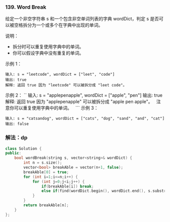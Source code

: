 ### 139. Word Break

给定一个非空字符串 s 和一个包含非空单词列表的字典 wordDict，判定 s 是否可以被空格拆分为一个或多个在字典中出现的单词。

说明：

* 拆分时可以重复使用字典中的单词。
* 你可以假设字典中没有重复的单词。


示例 1：
```
输入: s = "leetcode", wordDict = ["leet", "code"]
输出: true
解释: 返回 true 因为 "leetcode" 可以被拆分成 "leet code"。
```
示例 2：
``
输入: s = "applepenapple", wordDict = ["apple", "pen"]
输出: true
解释: 返回 true 因为 "applepenapple" 可以被拆分成 "apple pen apple"。
     注意你可以重复使用字典中的单词。
   ```
示例 3：
```
输入: s = "catsandog", wordDict = ["cats", "dog", "sand", "and", "cat"]
输出: false
```

### 解法：dp

```cpp
class Solution {
public:
    bool wordBreak(string s, vector<string>& wordDict) {
        int n = s.size();
        vector<bool> breakAble = vector(n+1, false);
        breakAble[0] = true;
        for (int i=1;i<=n;i++) {
            for (int j=0;j<i;j++) {
                if(breakAble[i]) break;
                else if(find(wordDict.begin(), wordDict.end(), s.substr(j,i-j)) != wordDict.end()) breakAble[i]=breakAble[j];
            }
        }
        return breakAble[n];
    }
};
```
